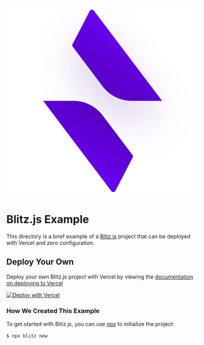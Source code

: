 ![Blitz Logo](https://github.com/vercel/vercel/blob/master/packages/frameworks/logos/blitz.svg)

# Blitz.js Example

This directory is a brief example of a [Blitz.js](https://blitzjs.com/) project that can be deployed with Vercel and zero configuration.

## Deploy Your Own

Deploy your own Blitz.js project with Vercel by viewing the [documentation on deploying to Vercel](https://blitzjs.com/docs/deploy-vercel)

[![Deploy with Vercel](https://vercel.com/button)](https://vercel.com/import/project?template=https://github.com/vercel/vercel/tree/master/examples/blitzjs)

### How We Created This Example

To get started with Blitz.js, you can use [npx](https://www.npmjs.com/package/npx) to initialize the project:

```shell
$ npx blitz new
```
